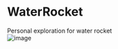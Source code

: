 # WaterRocket
Personal exploration for water rocket  
![image](https://user-images.githubusercontent.com/30234176/161987440-f3b0a2ae-a029-4f69-a463-f842d7bde426.png)
